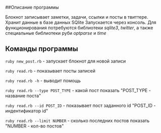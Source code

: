 ##Описание программы

Блокнот записывает заметки, задачи, ссылки и посты в твиттере.
Хранит данные в базе данных SQlite
Запускается через консоль.
Для функционирования потребуются библиотеки *sqlite3*, *twitter*, а также
специальные библиотеки руби *optparse* и *time*

## Команды программы

`ruby new_post.rb` - запускает блокнот для новой записи

`ruby read.rb` - показывает посты записей

`ruby read.rb -h` - выводит помощь

`ruby read.rb --type POST_TYPE` - какой пост показать "POST_TYPE - название поста"

`ruby read.rb --id POST_ID` - показывает пост заданного id "POST_ID - индентификатор id"

`ruby read.rb --limit NUMBER` - сколько последних постов показать "NUMBER - кол-во постов"